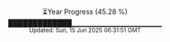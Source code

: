 <p align="center">
⏳Year Progress (45.28 %) <br>
█████████████▁▁▁▁▁▁▁▁▁▁▁▁▁▁▁▁▁ <br>
<sub>Updated: Sun, 15 Jun 2025 06:31:51 GMT</sub>
</p>

